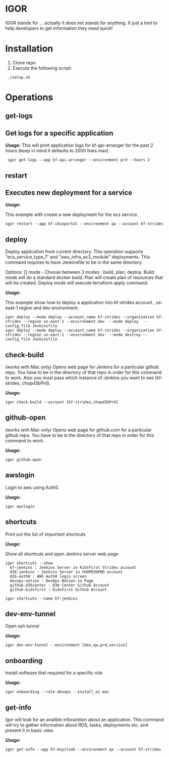 IGOR
====

IGOR stands for ... actually it does not stands for anything. It just a tool to help developers to get information they need quick!

Installation
============

1. Clone repo
2. Execute the following script:

~~~
 ./setup.sh
~~~


Operations
==========

get-logs 
--------
Get logs for a specific application
--------

***Usage:***
This will print application logs for kf-api-arranger for the past 2 hours (keep in mind it defaults to 2000 lines max)
~~~
 igor get-logs --app kf-api-arranger --environment prd --hours 2 
~~~

restart 
-------
Executes new deployment for a service
-------

***Usage:***

This example with create a new deployment for the ecs service.

~~~
igor restart --app kf-cbioportal --environment qa --account kf-strides
~~~

deploy 
------

Deploy application from current directory. This operation supports "ecs_service_type_1" and "aws_infra_ec2_module" deployments. This command requires to have Jenkinsfile to be in the same directory.

Options:
 [] mode - Choose between 3 modes : build, plan, deploy. Build mode will do a standard docker build. Plan will create plan of resources that will be created. Deploy mode will execute terraform apply command.

***Usage:***

This example show how to deploy a application into kf-strides account , us-east-1 region and dev environment. 

~~~
igor deploy --mode deploy --account_name kf-strides --organization kf-strides --region us-east-1 --environment dev  --mode deploy  --config_file Jenkinsfile
igor deploy --mode deploy --account_name kf-strides --organization kf-strides --region us-east-1 --environment dev  --mode destroy --config_file Jenkinsfile
~~~

check-build 
-----------
(works with Mac only) Opens web page for Jenkins for a particular github repo. You have to be in the directory of that repo in order for this command to work. Also you must pass which instance of Jenkins you want to see (kf-strides, chopd3bPrd).

***Usage:***

~~~
igor check-build --account [kf-strides,chopd3bPrd]
~~~

github-open
-----------
(works with Mac only) Opens web page for github.com for a particular github repo. You have to be in the directory of that repo in order for this command to work. 

***Usage:***

~~~
igor github-open 
~~~

awslogin 
--------
Login to aws using Auth0. 

***Usage:***

~~~
igor awslogin
~~~

shortcuts 
---------
Print out the list of important shortcuts

***Usage:***

Show all shortcuts and open Jenkins server web page
~~~
igor shortcuts --show
  kf-jenkins : Jenkins Server in KidsFirst Strides account
  d3b-jenkins : Jenkins Server in CHOPD3bPRD account
  d3b-auth0 : AWS Auth0 login screen
  devops-notion : DevOps Notion.so Page
  github-d3bcenter : D3b Center Github Account
  github-kidsfirst : KidsFirst Github Account

igor shortcuts --name kf-jenkins 
~~~

dev-env-tunnel 
--------------
Open ssh tunnel

***Usage:***

~~~
igor dev-env-tunnel --environment [dev,qa,prd,service]
~~~

onboarding
----------
Install software that required for a specific role

***Usage:***

~~~
igor onboarding --role devops --install_os mac
~~~


get-info
----------
Igor will look for an availble inforamtion about an application. This command will try to gather information about RDS, tasks, deployments etc. and present it in basic view.

***Usage:***

~~~
igor get-info --app kf-keycloak --environment qa --account kf-strides
~~~

